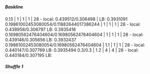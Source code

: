 ##### Baskline
0.13 | 1 | 1 | 1 | 28 - local: 0.439512/0.306498 | LB: 0.3931091
0.19861002453080054/0.11882644017386244 | 1 | 1 | 1 | 28 - local: 0.438958/0.306797 LB: 0.3935418
0.16980562476404604/0.16980562476404604 | 1 | 1 | 1 | 28 - local: 0.439146/0.305656 LB: 0.3932437
0.19861002453080054/0.16980562476404604 | 1.1 | 1 | 1 | 28 - local: 0.440147/0.307769 LB: 0.3935494
0.3/0.3 | 1.2 | 4 | 4 | 28 - local: 0.440184/0.307195 LB:

##### Shuffle 1